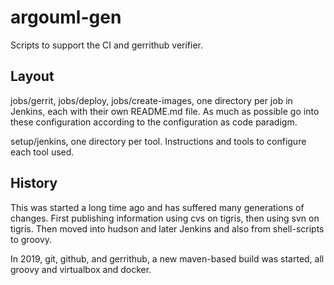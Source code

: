 # argouml-gen
Scripts to support the CI and gerrithub verifier.



## Layout
jobs/gerrit,
jobs/deploy,
jobs/create-images,
one directory per job in Jenkins, each with their own README.md file.
As much as possible go into these configuration according to the
configuration as code paradigm.

setup/jenkins,
one directory per tool.
Instructions and tools to configure each tool used.

## History

This was started a long time ago and has suffered many generations of
changes.  First publishing information using cvs on tigris, then using
svn on tigris.  Then moved into hudson and later Jenkins and also from
shell-scripts to groovy.

In 2019, git, github, and gerrithub, a new maven-based build was
started, all groovy and virtualbox and docker.
